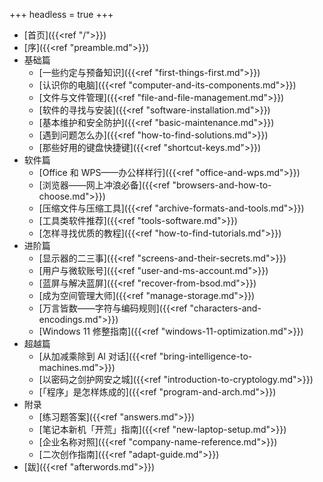 +++
headless = true
+++

- [首页]({{<ref "/">}})
- [序]({{<ref "preamble.md">}})
- 基础篇
  - [一些约定与预备知识]({{<ref "first-things-first.md">}})
  - [认识你的电脑]({{<ref "computer-and-its-components.md">}})
  - [文件与文件管理]({{<ref "file-and-file-management.md">}})
  - [软件的寻找与安装]({{<ref "software-installation.md">}})
  - [基本维护和安全防护]({{<ref "basic-maintenance.md">}})
  - [遇到问题怎么办]({{<ref "how-to-find-solutions.md">}})
  - [那些好用的键盘快捷键]({{<ref "shortcut-keys.md">}})
- 软件篇
  - [Office 和 WPS——办公样样行]({{<ref "office-and-wps.md">}})
  - [浏览器——网上冲浪必备]({{<ref "browsers-and-how-to-choose.md">}})
  - [压缩文件与压缩工具]({{<ref "archive-formats-and-tools.md">}})
  - [工具类软件推荐]({{<ref "tools-software.md">}})
  - [怎样寻找优质的教程]({{<ref "how-to-find-tutorials.md">}})
- 进阶篇
  - [显示器的二三事]({{<ref "screens-and-their-secrets.md">}})
  - [用户与微软账号]({{<ref "user-and-ms-account.md">}})
  - [蓝屏与解决蓝屏]({{<ref "recover-from-bsod.md">}})
  - [成为空间管理大师]({{<ref "manage-storage.md">}})
  - [万言皆数——字符与编码规则]({{<ref "characters-and-encodings.md">}})
  - [Windows 11 修整指南]({{<ref "windows-11-optimization.md">}})
- 超越篇
  - [从加减乘除到 AI 对话]({{<ref "bring-intelligence-to-machines.md">}})
  - [以密码之剑护网安之城]({{<ref "introduction-to-cryptology.md">}})
  - [「程序」是怎样炼成的]({{<ref "program-and-arch.md">}})
- 附录
  - [练习题答案]({{<ref "answers.md">}})
  - [笔记本新机「开荒」指南]({{<ref "new-laptop-setup.md">}})
  - [企业名称对照]({{<ref "company-name-reference.md">}})
  - [二次创作指南]({{<ref "adapt-guide.md">}})
- [跋]({{<ref "afterwords.md">}})



